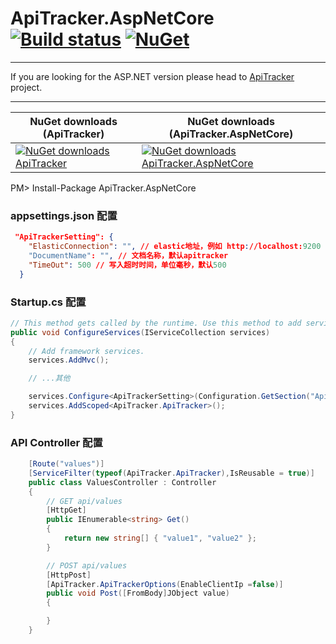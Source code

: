 # ApiTracker.AspNetCore  [![Build status](https://ci.appveyor.com/api/projects/status/p3dp82wh0t997oww?svg=true)](https://ci.appveyor.com/project/seven1986/apitracker-aspnetcore) [![NuGet](https://img.shields.io/nuget/v/apitracker.aspnetcore.svg)](https://www.nuget.org/packages/apitracker.aspnetcore) 

---

If you are looking for the ASP.NET version please head to [ApiTracker](https://github.com/seven1986/ApiTracker) project.

---

NuGet downloads (ApiTracker) | NuGet downloads (ApiTracker.AspNetCore)
--------------- | ---------------
[![NuGet downloads ApiTracker](https://img.shields.io/nuget/dt/ApiTracker.svg)](https://www.nuget.org/packages/ApiTracker)|[![NuGet downloads ApiTracker.AspNetCore](https://img.shields.io/nuget/dt/ApiTracker.AspNetCore.svg)](https://www.nuget.org/packages/ApiTracker.AspNetCore)

PM> Install-Package ApiTracker.AspNetCore




### appsettings.json 配置
```json
 "ApiTrackerSetting": {
    "ElasticConnection": "", // elastic地址，例如 http://localhost:9200
    "DocumentName": "", // 文档名称，默认apitracker
    "TimeOut": 500 // 写入超时时间，单位毫秒，默认500
  }
```


### Startup.cs 配置

```csharp
// This method gets called by the runtime. Use this method to add services to the container.
public void ConfigureServices(IServiceCollection services)
{
    // Add framework services.
    services.AddMvc();

    // ...其他

    services.Configure<ApiTrackerSetting>(Configuration.GetSection("ApiTrackerSetting"));
    services.AddScoped<ApiTracker.ApiTracker>();
}
```


### API Controller 配置

```csharp
    [Route("values")]
    [ServiceFilter(typeof(ApiTracker.ApiTracker),IsReusable = true)]
    public class ValuesController : Controller
    {
        // GET api/values
        [HttpGet]
        public IEnumerable<string> Get()
        {
            return new string[] { "value1", "value2" };
        }

        // POST api/values
        [HttpPost]
        [ApiTracker.ApiTrackerOptions(EnableClientIp =false)]
        public void Post([FromBody]JObject value)
        {

        }
    }
```

